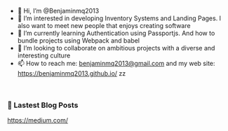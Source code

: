 - 👋 Hi, I’m @Benjaminmq2013
- 👀 I’m interested in developing Inventory Systems and Landing Pages. I also want to meet new people that enjoys creating software
- 🌱 I’m currently learning Authentication using Passportjs. And how to bundle projects using Webpack and babel 
- 💞️ I’m looking to collaborate on ambitious projects with a diverse and interesting culture
- 📫 How to reach me: benjaminmq2013@gmail.com and my web site: https://benjaminmq2013.github.io/
zz

<br />

### 🚨 Lastest Blog Posts
https://medium.com/


